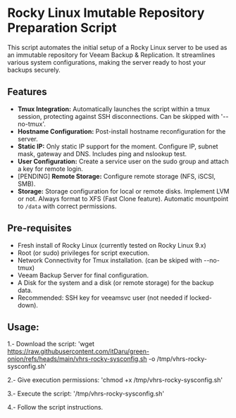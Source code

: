 # Rocky Linux Imutable Repository Preparation Script

This script automates the initial setup of a Rocky Linux server to be used as an immutable repository for Veeam Backup & Replication. It streamlines various system configurations, making the server ready to host your backups securely.

## Features

- **Tmux Integration:** Automatically launches the script within a tmux session, protecting against SSH disconnections. Can be skipped with '--no-tmux'.
- **Hostname Configuration:** Post-install hostname reconfiguration for the server.
- **Static IP:** Only static IP support for the moment. Configure IP, subnet mask, gateway and DNS. Includes ping and nslookup test.
- **User Configuration:** Create a service user on the sudo group and attach a key for remote login.
- [PENDING] **Remote Storage:** Configure remote storage (NFS, iSCSI, SMB).
- **Storage:** Storage configuration for local or remote disks. Implement LVM or not. Always format to XFS (Fast Clone feature). Automatic mountpoint to `/data` with correct permissions.

## Pre-requisites

- Fresh install of Rocky Linux (currently tested on Rocky Linux 9.x)
- Root (or sudo) privileges for script execution.
- Network Connectivity for Tmux installation. (can be skiped with --no-tmux)
- Veeam Backup Server for final configuration.
- A Disk for the system and a disk (or remote storage) for the backup data.
- Recommended: SSH key for veeamsvc user (not needed if locked-down).

## Usage:

1.- Download the script:
'wget https://raw.githubusercontent.com/itDaru/green-onion/refs/heads/main/vhrs-rocky-sysconfig.sh -o /tmp/vhrs-rocky-sysconfig.sh'

2.- Give execution permissions:
'chmod +x /tmp/vhrs-rocky-sysconfig.sh'

3.- Execute the script:
'/tmp/vhrs-rocky-sysconfig.sh'

4.- Follow the script instructions.

